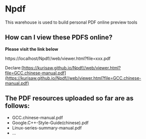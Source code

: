 # Npdf
This warehouse is used to build personal PDF online preview tools

## How can I view these PDFS online?

**Please visit the link below**

https://localhost/Npdf//web/viewer.html?file=xxx.pdf

Declare:[https://kurisaw.github.io/Npdf//web/viewer.html?file=GCC.chinese-manual.pdf](https://kurisaw.github.io/Npdf//web/viewer.html?file=GCC.chinese-manual.pdf)

## The PDF resources uploaded so far are as follows:
* GCC.chinese-manual.pdf
* Google.C++-Style-Guide(chinese).pdf
* Linux-series-summary-manual.pdf
* ...
